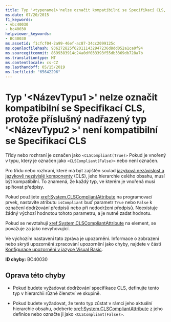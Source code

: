 ```yaml
---
title: Typ '<typename1>'nelze označit kompatibilní se Specifikací CLS, protože příslušný nadřazený typ'<typename2>' není kompatibilní se Specifikací CLS
ms.date: 07/20/2015
f1_keywords:
- vbc40030
- bc40030
helpviewer_keywords:
- BC40030
ms.assetid: f1cfcf04-2a99-46ef-ac87-34cc2099125c
ms.openlocfilehash: 936272825f620111432947236d8dd052a1ca0f94
ms.sourcegitcommit: 8699383914c24a0df033393f55db3369db728a7b
ms.translationtype: MT
ms.contentlocale: cs-CZ
ms.lasthandoff: 05/15/2019
ms.locfileid: "65642296"
---
```

# <a name="type-typename1-cannot-be-marked-cls-compliant-because-its-containing-type-typename2-is-not-cls-compliant"></a>Typ '\<NázevTypu1 >' nelze označit kompatibilní se Specifikací CLS, protože příslušný nadřazený typ '\<NázevTypu2 >' není kompatibilní se Specifikací CLS
Třídy nebo rozhraní je označen jako `<CLSCompliant(True)>` Pokud je vnořený v typu, který je označen jako `<CLSCompliant(False)>` nebo není označen.  
  
 Pro třídu nebo rozhraní, které má být zajištěn soulad [jazyková nezávislost a jazykově nezávislé komponenty](../../standard/language-independence-and-language-independent-components.md) (CLS), jeho hierarchie celého obsahu, musí být kompatibilní. To znamená, že každý typ, ve kterém je vnořená musí splňovat předpisy.  
  
 Pokud použijete <xref:System.CLSCompliantAttribute> na programovací prvek, nastavíte atributu `isCompliant` buď parametr `True` nebo `False` k označení dodržování předpisů nebo při nedodržení předpisů. Neexistuje žádný výchozí hodnotou tohoto parametru, a je nutné zadat hodnotu.  
  
 Pokud se nevztahují <xref:System.CLSCompliantAttribute> na element, se považuje za jako nevyhovující.  
  
 Ve výchozím nastavení tato zpráva je upozornění. Informace o zobrazení nebo skrytí upozornění zpracování upozornění jako chyby, najdete v části [Konfigurace upozornění v jazyce Visual Basic](/visualstudio/ide/configuring-warnings-in-visual-basic).  
  
 **ID chyby:** BC40030  
  
## <a name="to-correct-this-error"></a>Oprava této chyby  
  
- Pokud budete vyžadovat dodržování specifikace CLS, definujte tento typ v hierarchii různé členství ve skupině.  
  
- Pokud budete vyžadovat, že tento typ zůstat v rámci jeho aktuální hierarchie obsahu, odeberte <xref:System.CLSCompliantAttribute> z jeho definice nebo označte ji jako `<CLSCompliant(False)>`.
